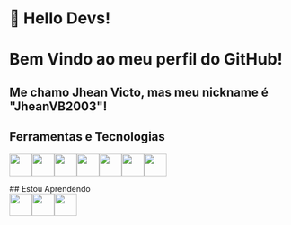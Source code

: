 # 👋 Hello Devs! 
# Bem Vindo ao meu perfil do GitHub!
## Me chamo Jhean Victo, mas meu nickname é "JheanVB2003"!
  ## Ferramentas e Tecnologias
<div>

<img loading="lazy" src="https://icongr.am/devicon/git-original.svg?size=40&color=currentColor" width="40" height="40"/><img loading="lazy" src="https://devicon-website.vercel.app/api/github/original.svg" width="40" height="40"><img loading="lazy" src="https://icongr.am/devicon/html5-original.svg?size=40&color=currentColor" width="40" height="40"/><img loading="lazy" src="https://icongr.am/devicon/css3-original.svg?size=40&color=currentColor" width="40" height="40"/><img loading="lazy" src="https://icongr.am/devicon/java-original.svg?size=40&color=currentColor" width="40" height="40"/><img src="https://devicon-website.vercel.app/api/spring/original.svg" width="40" height="40"></img><img loading="lazy" src="https://icongr.am/devicon/mysql-original-wordmark.svg?size=40&color=currentColor" width="40" height="40"/>
</div>
  ## Estou Aprendendo
<div>
<img src="https://devicon-website.vercel.app/api/php/original.svg" width="40" height="40"></img><img src="https://devicon-website.vercel.app/api/python/original.svg" width="40" height="40"></img><img src="https://devicon-website.vercel.app/api/javascript/original.svg" width="40" height="40"></img>

  
</div>













